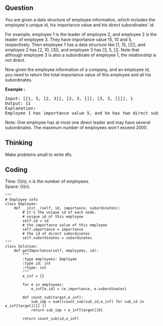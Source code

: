 ## Question
You are given a data structure of employee information, which includes the employee's unique id, his importance value and his direct subordinates' id.<br>

For example, employee 1 is the leader of employee 2, and employee 2 is the leader of employee 3. They have importance value 15, 10 and 5, respectively. Then employee 1 has a data structure like [1, 15, [2]], and employee 2 has [2, 10, [3]], and employee 3 has [3, 5, []]. Note that although employee 3 is also a subordinate of employee 1, the relationship is not direct.<br>

Now given the employee information of a company, and an employee id, you need to return the total importance value of this employee and all his subordinates.<br>

**Example :**
<pre>
Input: [[1, 5, [2, 3]], [2, 3, []], [3, 3, []]], 1
Output: 11
Explanation:
Employee 1 has importance value 5, and he has two direct subordinates: employee 2 and employee 3. They both have importance value 3. So the total importance value of employee 1 is 5 + 3 + 3 = 11.
</pre>

Note:
One employee has at most one direct leader and may have several subordinates.
The maximum number of employees won't exceed 2000.

## Thinking
Make problems small to write dfs.

## Coding
Time: O(n); n is the number of employees. </br>
Space: O(n).
```python3
"""
# Employee info
class Employee:
    def __init__(self, id, importance, subordinates):
        # It's the unique id of each node.
        # unique id of this employee
        self.id = id
        # the importance value of this employee
        self.importance = importance
        # the id of direct subordinates
        self.subordinates = subordinates
"""
class Solution:
    def getImportance(self, employees, id):
        """
        :type employees: Employee
        :type id: int
        :rtype: int
        """
        e_inf = {}
        
        for e in employees:
            e_inf[e.id] = (e.importance, e.subordinates)
            
        def count_sub(target,e_inf):
            sub_imp = sum([count_sub(sub_id,e_inf) for sub_id in e_inf[target][1] ])
            return sub_imp + e_inf[target][0]
        
        return count_sub(id,e_inf)
```


